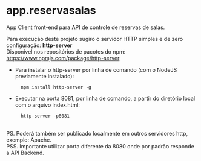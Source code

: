 # app.reservasalas

App Client front-end para API de controle de reservas de salas.

Para execução deste projeto sugiro o servidor HTTP simples e de zero configuração: <b>http-server</b>
<br>Disponível nos repositórios de pacotes do npm: https://www.npmjs.com/package/http-server

* Para instalar o http-server por linha de comando (com o NodeJS previamente instalado):

        npm install http-server -g

* Executar na porta 8081, por linha de comando, a partir do diretório local com o arquivo index.html:
 
        http-server -p8081

<br>PS. Poderá também ser publicado localmente em outros servidores http, exemplo: Apache.
<br>PSS. Importante utilizar porta diferente da 8080 onde por padrão responde a API Backend.
